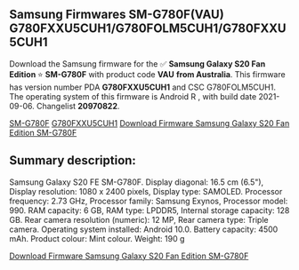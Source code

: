<h2>Samsung Firmwares SM-G780F(VAU) G780FXXU5CUH1/G780FOLM5CUH1/G780FXXU5CUH1</h2>
Download the Samsung firmware for the ✅ <strong>Samsung Galaxy S20 Fan Edition </strong> ⭐ <strong>SM-G780F</strong> with product code <strong>VAU</strong> <strong> from Australia</strong>. This firmware has version number PDA <strong>G780FXXU5CUH1</strong> and CSC G780FOLM5CUH1. The operating system of this firmware is Android R , with build date 2021-09-06. Changelist <strong>20970822</strong>.


[SM-G780F](https://samfirm.shop/samsung/model/SM-G780F)
[G780FXXU5CUH1](https://samfirm.shop/samsung/pda/G780FXXU5CUH1)
[Download Firmware Samsung Galaxy S20 Fan Edition SM-G780F](https://samfirm.shop/samsung/firmware/452555)
<h2>Summary description:</h2>
<p>Samsung Galaxy S20 FE SM-G780F. Display diagonal: 16.5 cm (6.5"), Display resolution: 1080 x 2400 pixels, Display type: SAMOLED. Processor frequency: 2.73 GHz, Processor family: Samsung Exynos, Processor model: 990. RAM capacity: 6 GB, RAM type: LPDDR5, Internal storage capacity: 128 GB. Rear camera resolution (numeric): 12 MP, Rear camera type: Triple camera. Operating system installed: Android 10.0. Battery capacity: 4500 mAh. Product colour: Mint colour. Weight: 190 g</p>


[Download Firmware Samsung Galaxy S20 Fan Edition SM-G780F](https://samfirm.shop/samsung/firmware/452555)
